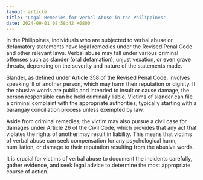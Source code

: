 ```yaml
---
layout: article
title: "Legal Remedies for Verbal Abuse in the Philippines"
date: 2024-09-01 08:58:42 +0800
---
```


<p>In the Philippines, individuals who are subjected to verbal abuse or defamatory statements have legal remedies under the Revised Penal Code and other relevant laws. Verbal abuse may fall under various criminal offenses such as slander (oral defamation), unjust vexation, or even grave threats, depending on the severity and nature of the statements made.</p><p>Slander, as defined under Article 358 of the Revised Penal Code, involves speaking ill of another person, which may harm their reputation or dignity. If the abusive words are public and intended to insult or cause damage, the person responsible can be held criminally liable. Victims of slander can file a criminal complaint with the appropriate authorities, typically starting with a barangay conciliation process unless exempted by law.</p><p>Aside from criminal remedies, the victim may also pursue a civil case for damages under Article 26 of the Civil Code, which provides that any act that violates the rights of another may result in liability. This means that victims of verbal abuse can seek compensation for any psychological harm, humiliation, or damage to their reputation resulting from the abusive words.</p><p>It is crucial for victims of verbal abuse to document the incidents carefully, gather evidence, and seek legal advice to determine the most appropriate course of action.</p>